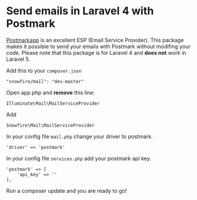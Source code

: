 Send emails in Laravel 4 with Postmark
====================================
[Postmarkapp](http://postmarkapp.com) is an excellent ESP (Email Service Provider). This package makes it possible to send your emails with Postmark without modifing your code. Please note that this package is for Laravel 4 and **does not** work in Laravel 5.

Add this to your `composer.json`

	"snowfire/mail": "dev-master"

Open app.php and **remove** this line:

	Illuminate\Mail\MailServiceProvider

Add 

	Snowfire\Mail\MailServiceProvider

In your config file `mail.php` change your driver to postmark.

	'driver' => 'postmark'

In your config file `services.php` add your postmark api key.

	'postmark' => [
		'api_key' => ''
	],


Run a composer update and you are ready to go! 
